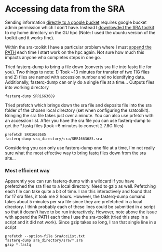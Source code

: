 # Accessing data from the SRA
Sending information [directly to a google bucket](https://www.ncbi.nlm.nih.gov/sra/docs/data-delivery/) requires google bucket admin permission which I don't have. Instead I [downlowded the SRA toolkit](https://github.com/ncbi/sra-tools/wiki/02.-Installing-SRA-Toolkit) to my home directory on the GU hpc (Note: I used the ubuntu version of the toolkit and it works fine).

Within the sra-toolkit I have a particular problem where I must [append the PATH](https://github.com/ncbi/sra-tools/wiki/02.-Installing-SRA-Toolkit#3-for-convenience-and-to-show-you-where-the-binaries-are-append-the-path-to-the-binaries-to-your-path-environment-variable) each time I start work on the hpc again. Not sure how much this impacts anyone who completes steps in one go.

Tried fasterq-dump to bring a file down (converts sra file into fastq file for you). Two things to note: 1) Took ~13 minutes for transfer of two 11G files and 2) files are named with accession number and no identifying data. Additionally, fasterq-dump can only do a single file at a time... Outputs files into working directory
```
fasterq-dump SRR1663689
```

Tried prefetch which brings down the sra file and deposits file into the sra folder of the chosen local directory (set when configuring the sratoolkit). Bringing the sra file takes just over a minute. You can also use prfetch with an accession list. After you have the sra file you can use fasterq-dump to get the \*.fastq files (took ~6 minutes to convert 2 7.8G files)
```
prefetch SRR1663685
fasterq-dump sra_directory/sra/SRR1663685.sra
```

Considering you can only use fasterq-dump one file at a time, I'm not really sure what the most effective way to bring fastq files down from the sra site...

### Most efficient way
Apparently you can run fasterq-dump with a wildcard if you have prefetched the sra files to a local directory. Need to gzip as well. Pefetching each file can take quite a bit of time. I ran this interactively and found that for 17 sra files, it took me 2 hours. However, the fasterq-dump comand takes about 5 minutes per sra file since they are prefetched in a local directory. I think probably each of these lines could be submitted in a script so that it doesn't have to be run interactively. However, note above the issue with append the PATH each time I use the sra-toolkit (tried this step in a script and it did not work). Since gzip takes so long, I ran that single line in a script
```
prefetch --option-file SraAccList.txt
fasterq-dump sra_directory/sra/*.sra
gzip *.fastq
```
